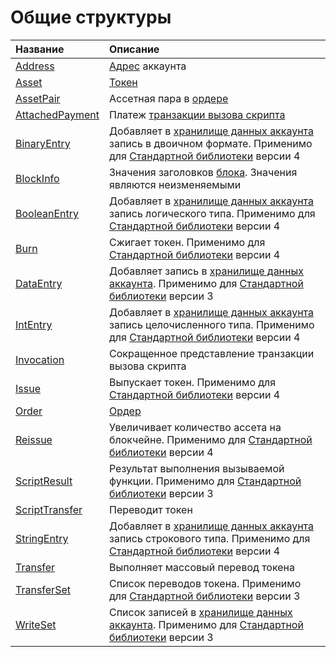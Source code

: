 # Общие структуры

| Название | Описание |
| :--- | :--- |
| [Address](/ride/structures/common-structures/address.md) | [Адрес](/blockchain/account/address.md) аккаунта |
| [Asset](/ride/structures/common-structures/asset.md) | [Токен](/blockchain/token.md) |
| [AssetPair](/ride/structures/common-structures/asset-pair.md) | Ассетная пара в [ордере](/blockchain/order.md) |
| [AttachedPayment](/ride/structures/common-structures/attached-payment.md) | Платеж [транзакции вызова скрипта](/blockchain/transaction-type/invoke-script-transaction.md) |
| [BinaryEntry](/ride/structures/common-structures/binary-entry.md) | Добавляет в [хранилище данных аккаунта](/blockchain/account/account-data-storage.md) запись в двоичном формате. Применимо для [Стандартной библиотеки](/ride/script/standard-library.md) версии 4 |
| [BlockInfo](/ride/structures/common-structures/block-info.md) | Значения заголовков [блока](/blockchain/block.md). Значения являются неизменяемыми |
| [BooleanEntry](/ride/structures/common-structures/boolean-entry.md) | Добавляет в [хранилище данных аккаунта](/blockchain/account/account-data-storage.md) запись логического типа. Применимо для [Стандартной библиотеки](/ride/script/standard-library.md) версии 4 |
| [Burn](/ride/structures/common-structures/burn.md) | Сжигает токен. Применимо для [Стандартной библиотеки](/ride/script/standard-library.md) версии 4 |
| [DataEntry](/ride/structures/common-structures/data-entry.md) | Добавляет запись в [хранилище данных аккаунта](/blockchain/account/account-data-storage.md). Применимо для [Стандартной библиотеки](/ride/script/standard-library.md) версии 3 |
| [IntEntry](/ride/structures/common-structures/int-entry.md) | Добавляет в [хранилище данных аккаунта](/blockchain/account/account-data-storage.md) запись целочисленного типа. Применимо для [Стандартной библиотеки](/ride/script/standard-library.md) версии 4 |
| [Invocation](/ride/structures/common-structures/invocation.md) | Сокращенное представление транзакции вызова скрипта |
| [Issue](/ride/structures/common-structures/issue.md) | Выпускает токен. Применимо для [Стандартной библиотеки](/ride/script/standard-library.md) версии 4 |
| [Order](/ride/structures/common-structures/order.md) | [Oрдер](/blockchain/order.md) |
| [Reissue](/ride/structures/common-structures/reissue.md) | Увеличивает количество ассета на блокчейне. Применимо для [Стандартной библиотеки](/ride/script/standard-library.md) версии 4 |
| [ScriptResult](/ride/structures/common-structures/script-result.md) | Результат выполнения вызываемой функции. Применимо для [Стандартной библиотеки](/ride/script/standard-library.md) версии 3 |
| [ScriptTransfer](/ride/structures/common-structures/script-transfer.md) | Переводит токен |
| [StringEntry](/ride/structures/common-structures/string-entry.md) | Добавляет в [хранилище данных аккаунта](/blockchain/account/account-data-storage.md) запись строкового типа. Применимо для [Стандартной библиотеки](/ride/script/standard-library.md) версии 4 |
| [Transfer](/ride/structures/common-structures/transfer.md) | Выполняет массовый перевод токена |
| [TransferSet](/ride/structures/common-structures/transfer-set.md) | Список переводов токена. Применимо для [Стандартной библиотеки](/ride/script/standard-library.md) версии 3 |
| [WriteSet](/ride/structures/common-structures/write-set.md) | Список записей в [хранилище данных аккаунта](/blockchain/account/account-data-storage.md). Применимо для [Стандартной библиотеки](/ride/script/standard-library.md) версии 3 |
